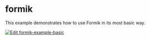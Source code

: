 # formik 

This example demonstrates how to use Formik in its most basic way.

[![Edit formik-example-basic](https://[mariafeli.github.io/FormikForm](https://mariafeli.github.io/FormikForm))](https://https://mariafeli.github.io/FormikForm)
